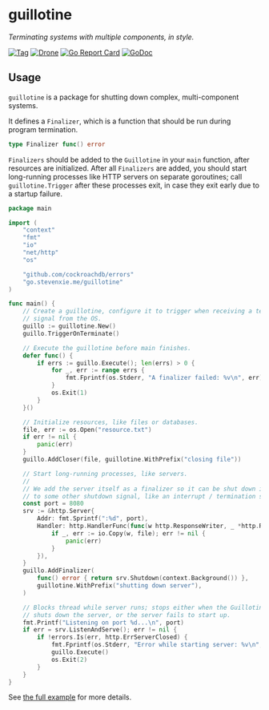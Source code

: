 # guillotine

_Terminating systems with multiple components, in style._

[![Tag][tag-img]][tag]
[![Drone][drone-img]][drone]
[![Go Report Card][grp-img]][grp]
[![GoDoc][godoc-img]][godoc]

## Usage

`guillotine` is a package for shutting down complex, multi-component systems.

It defines a `Finalizer`, which is a function that should be run during program
termination.

```go
type Finalizer func() error
```

`Finalizers` should be added to the `Guillotine` in your `main` function, after
resources are initialized. After all `Finalizers` are added, you should start
long-running processes like HTTP servers on separate goroutines; call
`guillotine.Trigger` after these processes exit, in case they exit early due
to a startup failure.

```go
package main

import (
	"context"
	"fmt"
	"io"
	"net/http"
	"os"

	"github.com/cockroachdb/errors"
	"go.stevenxie.me/guillotine"
)

func main() {
	// Create a guillotine, configure it to trigger when receiving a termination
	// signal from the OS.
	guillo := guillotine.New()
	guillo.TriggerOnTerminate()

	// Execute the guillotine before main finishes.
	defer func() {
		if errs := guillo.Execute(); len(errs) > 0 {
			for _, err := range errs {
				fmt.Fprintf(os.Stderr, "A finalizer failed: %v\n", err)
			}
			os.Exit(1)
		}
	}()

	// Initialize resources, like files or databases.
	file, err := os.Open("resource.txt")
	if err != nil {
		panic(err)
	}
	guillo.AddCloser(file, guillotine.WithPrefix("closing file"))

	// Start long-running processes, like servers.
	//
	// We add the server itself as a finalizer so it can be shut down in response
	// to some other shutdown signal, like an interrupt / termination signal.
	const port = 8080
	srv := &http.Server{
		Addr: fmt.Sprintf(":%d", port),
		Handler: http.HandlerFunc(func(w http.ResponseWriter, _ *http.Request) {
			if _, err := io.Copy(w, file); err != nil {
				panic(err)
			}
		}),
	}
	guillo.AddFinalizer(
		func() error { return srv.Shutdown(context.Background()) },
		guillotine.WithPrefix("shutting down server"),
	)

	// Blocks thread while server runs; stops either when the Guillotine
	// shuts down the server, or the server fails to start up.
	fmt.Printf("Listening on port %d...\n", port)
	if err = srv.ListenAndServe(); err != nil {
		if !errors.Is(err, http.ErrServerClosed) {
			fmt.Fprintf(os.Stderr, "Error while starting server: %v\n", err)
			guillo.Execute()
			os.Exit(2)
		}
	}
}
```

See [the full example](./example/main.go) for more details.

[tag]: https://github.com/stevenxie/gopkg/releases
[tag-img]: https://img.shields.io/github/tag/stevenxie/gopkg.svg
[drone]: https://ci.stevenxie.me/stevenxie/gopkg
[drone-img]: https://ci.stevenxie.me/api/badges/stevenxie/gopkg/status.svg
[grp]: https://goreportcard.com/report/go.stevenxie.me/gopkg
[grp-img]: https://goreportcard.com/badge/go.stevenxie.me/gopkg
[godoc]: https://godoc.org/go.stevenxie.me/gopkg
[godoc-img]: https://godoc.org/go.stevenxie.me/gopkg?status.svg
